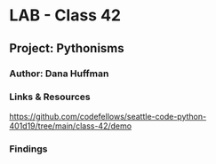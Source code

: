 # LAB - Class 42

## Project: Pythonisms

### Author: Dana Huffman

### Links & Resources

https://github.com/codefellows/seattle-code-python-401d19/tree/main/class-42/demo

### Findings
